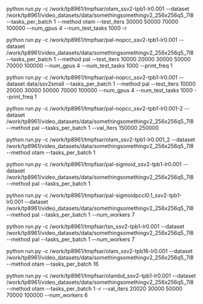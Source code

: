 python run.py -c /work/tp8961/tmpfsar/otam_ssv2-tpb1-lr0.001 --dataset /work/tp8961/video_datasets/data/somethingsomethingv2_256x256q5_7l8 --tasks_per_batch 1 --method otam --test_iters 30000 50000 70000 100000 --num_gpus 4 --num_test_tasks 1000 -r


python run.py -c /work/tp8961/tmpfsar/pal-nopcc_ssv2-tpb1-lr0.001 --dataset /work/tp8961/video_datasets/data/somethingsomethingv2_256x256q5_7l8 --tasks_per_batch 1 --method pal --test_iters 10000 20000 30000 50000 70000 100000 --num_gpus 4 --num_test_tasks 1000 --print_freq 1

python run.py -c /work/tp8961/tmpfsar/pal-nopcc_ssv2-tpb1-lr0.001 --dataset data/ssv2small --tasks_per_batch 1 --method pal --test_iters 10000 20000 30000 50000 70000 100000 --num_gpus 4 --num_test_tasks 1000 --print_freq 1

python run.py -c /work/tp8961/tmpfsar/pal-nopcc_ssv2-tpb1-lr0.001-2 --dataset /work/tp8961/video_datasets/data/somethingsomethingv2_256x256q5_7l8 --method pal  --tasks_per_batch 1 --val_iters 150000 250000

python run.py -c /work/tp8961/tmpfsar/otam_ssv2-tpb1-lr0.001_2 --dataset /work/tp8961/video_datasets/data/somethingsomethingv2_256x256q5_7l8  --method otam  --tasks_per_batch 1

python run.py -c /work/tp8961/tmpfsar/pal-sigmoid_ssv2-tpb1-lr0.001 --dataset /work/tp8961/video_datasets/data/somethingsomethingv2_256x256q5_7l8 --method pal  --tasks_per_batch 1

python run.py -c /work/tp8961/tmpfsar/pal-sigmoidpccl0.1_ssv2-tpb1-lr0.001 --dataset /work/tp8961/video_datasets/data/somethingsomethingv2_256x256q5_7l8 --method pal  --tasks_per_batch 1 --num_workers 7

python run.py -c /work/tp8961/tmpfsar/tsn_ssv2-tpb1-lr0.001 --dataset /work/tp8961/video_datasets/data/somethingsomethingv2_256x256q5_7l8 --method pal  --tasks_per_batch 1 --num_workers 7

python run.py -c /work/tp8961/tmpfsar/otam_ssv2-tpb16-lr0.001 --dataset /work/tp8961/video_datasets/data/somethingsomethingv2_256x256q5_7l8  --method otam  --tasks_per_batch 16

python run.py -c /work/tp8961/tmpfsar/otambd_ssv2-tpb1-lr0.001 --dataset /work/tp8961/video_datasets/data/somethingsomethingv2_256x256q5_7l8  --method otam  --tasks_per_batch 1 -r --val_iters 20020 30000 50000 70000 100000 --num_workers 6

